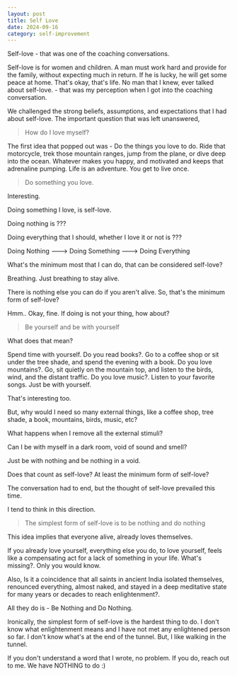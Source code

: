 ```yaml
---
layout: post
title: Self Love
date: 2024-09-16
category: self-improvement
---
```


Self-love - that was one of the coaching conversations.

Self-love is for women and children. A man must work hard and provide for the family, without expecting much in return. If he is lucky, he will get some peace at home. That's okay, that's life. No man that I knew, ever talked about self-love. - that was my perception when I got into the coaching conversation.

We challenged the strong beliefs, assumptions, and expectations that I had about self-love. The important question that was left unanswered,

> How do I love myself?

The first idea that popped out was - Do the things you love to do. Ride that motorcycle, trek those mountain ranges, jump from the plane, or dive deep into the ocean. Whatever makes you happy, and motivated and keeps that adrenaline pumping. Life is an adventure. You get to live once.

> Do something you love.

Interesting. 

Doing something I love, is self-love. 

Doing nothing is ???

Doing everything that I should, whether I love it or not is ???

Doing Nothing ---> Doing Something ---> Doing Everything

What's the minimum most that I can do, that can be considered self-love?

Breathing. Just breathing to stay alive. 

There is nothing else you can do if you aren't alive. So, that's the minimum form of self-love?

Hmm.. Okay, fine. If doing is not your thing, how about?

> Be yourself and be with yourself

What does that mean?

Spend time with yourself. Do you read books?. Go to a coffee shop or sit under the tree shade, and spend the evening with a book. Do you love mountains?. Go, sit quietly on the mountain top, and listen to the birds, wind, and the distant traffic. Do you love music?. Listen to your favorite songs. Just be with yourself.

That's interesting too.

But, why would I need so many external things, like a coffee shop, tree shade, a book, mountains, birds, music, etc?

What happens when I remove all the external stimuli?

Can I be with myself in a dark room, void of sound and smell?

Just be with nothing and be nothing in a void.

Does that count as self-love? At least the minimum form of self-love?

The conversation had to end, but the thought of self-love prevailed this time.

I tend to think in this direction.

> The simplest form of self-love is to be nothing and do nothing

This idea implies that everyone alive, already loves themselves.

If you already love yourself, everything else you do, to love yourself, feels like a compensating act for a lack of something in your life. What's missing?. Only you would know.

Also, Is it a coincidence that all saints in ancient India isolated themselves, renounced everything, almost naked, and stayed in a deep meditative state for many years or decades to reach enlightenment?.

All they do is - Be Nothing and Do Nothing.

Ironically, the simplest form of self-love is the hardest thing to do. I don't know what enlightenment means and I have not met any enlightened person so far. I don't know what's at the end of the tunnel. But, I like walking in the tunnel.

If you don't understand a word that I wrote, no problem. If you do, reach out to me. We have NOTHING to do :) 
